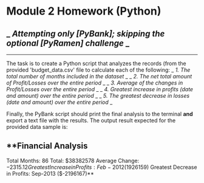 # Module 2 Homework (Python)
## _ _Attempting only [PyBank]; skipping the optional [PyRamen] challenge_ _
---
The task is to create a Python script that analyzes the records (from the provided 'budget_data.csv' file to calculate each of the following:
 _ _1. The total number of months included in the dataset_ _
 _ _2. The net total amount of Profit/Losses over the entire period_ _
 _ _3. Average of the changes in Profit/Losses over the entire period_ _
 _ _4. Greatest increase in profits (date and amount) over the entire period_ _
 _ _5. The greatest decrease in losses (date and amount) over the entire period_ _

Finally, the PyBank script should print the final analysis to the terminal **and** export a text file with the results. The output result expected for the provided data sample is:

  **Financial Analysis
  ----------------------------
  Total Months: 86
  Total: $38382578
  Average  Change: $-2315.12
  Greatest Increase in Profits: Feb-2012 ($1926159)
  Greatest Decrease in Profits: Sep-2013 ($-2196167)**
